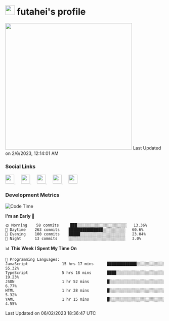 <h1><img src="https://fonts.gstatic.com/s/e/notoemoji/latest/1f914/512.gif" width="30"/> futahei's profile</h1>
<!--START_SECTION:lapras-card-->
<a href="https://lapras.com/public/M9NU3UQ" target="_blank" rel="noopener noreferrer"><img src="https://lapras-card-generator.vercel.app/api/svg?e=3.42&b=3.57&i=3.19&b1=%23232323&b2=%236d6d6d&i1=%23212121&i2=%23818181&l=ja" width="400" ></a>  
Last Updated on 2/6/2023, 12:14:01 AM
<!--END_SECTION:lapras-card-->

<h3>Social Links</h3>
<p>
  <a href= "https://github.com/futahei">
    <img src="https://img.icons8.com/ios-filled/50/000000/github.svg" width="28px"/>
  </a>
  &emsp;
  <a href= "https://www.youtube.com/channel/UC6cSz5FoLd8ib7Qnncyj-eg">
    <img src="https://img.icons8.com/ios-filled/50/000000/youtube.svg" width="28px"/>
  </a>
  &emsp;
  <a href= "https://twitter.com/kohei_fttk">
    <img src="https://img.icons8.com/ios-filled/50/000000/twitter.svg" width="28px"/>
  </a>
  &emsp;
  <a href= "https://keybase.io/futahei">
    <img src="https://img.icons8.com/ios-filled/50/000000/keybase2.svg" width="28px"/>
  </a>
  &emsp;
  <a href="mailto:kohei_f@cynack.com">
    <img src="https://img.icons8.com/ios-filled/50/000000/email.png" width="28px"/>
  </a>
</p>

<h3>Development Metrics</h3>

<!--START_SECTION:waka-->
![Code Time](http://img.shields.io/badge/Code%20Time-1%2C103%20hrs%203%20mins-blue)

**I'm an Early 🐤** 

```text
🌞 Morning    58 commits     ███░░░░░░░░░░░░░░░░░░░░░░   13.36% 
🌆 Daytime    263 commits    ███████████████░░░░░░░░░░   60.6% 
🌃 Evening    100 commits    █████░░░░░░░░░░░░░░░░░░░░   23.04% 
🌙 Night      13 commits     ░░░░░░░░░░░░░░░░░░░░░░░░░   3.0%

```


📊 **This Week I Spent My Time On** 

```text
💬 Programming Languages: 
JavaScript               15 hrs 17 mins      █████████████░░░░░░░░░░░░   55.32% 
TypeScript               5 hrs 18 mins       ████░░░░░░░░░░░░░░░░░░░░░   19.23% 
JSON                     1 hr 52 mins        █░░░░░░░░░░░░░░░░░░░░░░░░   6.77% 
HTML                     1 hr 28 mins        █░░░░░░░░░░░░░░░░░░░░░░░░   5.32% 
YAML                     1 hr 15 mins        █░░░░░░░░░░░░░░░░░░░░░░░░   4.55%

```


 Last Updated on 06/02/2023 18:36:47 UTC
<!--END_SECTION:waka-->
